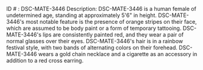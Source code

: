 ID # : DSC-MATE-3446
Description: DSC-MATE-3446 is a human female of undetermined age, standing at approximately 5'6" in height. DSC-MATE-3446's most notable feature is the presence of orange stripes on their face, which are assumed to be body paint or a form of temporary tattooing. DSC-MATE-3446's lips are consistently painted red, and they wear a pair of normal glasses over their eyes. DSC-MATE-3446's hair is in a rainbow festival style, with two bands of alternating colors on their forehead. DSC-MATE-3446 wears a gold chain necklace and a cigarette as an accessory in addition to a red cross earring.